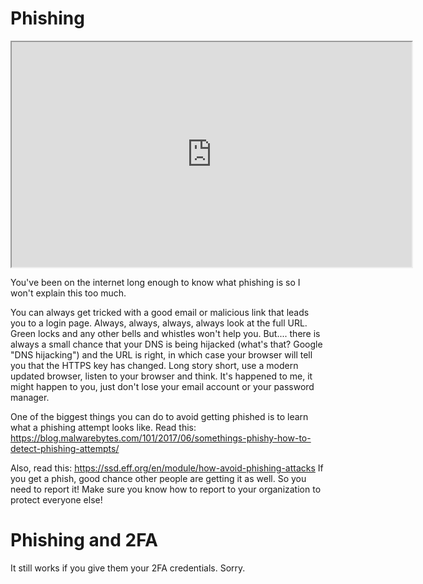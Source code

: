 # Phishing

<iframe allowfullscreen height="360" src="https://www.youtube.com/embed/Y50TBmqmUAs?wmode=opaque" width="640"></iframe>  

You've been on the internet long enough to know what phishing is so I
won't explain this too much.

You can always get tricked with a good email or malicious link that
leads you to a login page. Always, always, always, always look at the
full URL. Green locks and any other bells and whistles won't help you.
But.... there is always a small chance that your DNS is being hijacked
(what's that? Google "DNS hijacking") and the URL is right, in which
case your browser will tell you that the HTTPS key has changed. Long
story short, use a modern updated browser, listen to your browser and
think. It's happened to me, it might happen to you, just don't lose your
email account or your password manager.

One of the biggest things you can do to avoid getting phished is to
learn what a phishing attempt looks like. Read this: <a
href="https://blog.malwarebytes.com/101/2017/06/somethings-phishy-how-to-detect-phishing-attempts/"
rel="noopener"
target="_blank">https://blog.malwarebytes.com/101/2017/06/somethings-phishy-how-to-detect-phishing-attempts/</a>

Also, read this:
<a href="https://ssd.eff.org/en/module/how-avoid-phishing-attacks"
rel="noopener"
target="_blank">https://ssd.eff.org/en/module/how-avoid-phishing-attacks</a>
If you get a phish, good chance other people are getting it as well. So
you need to report it! Make sure you know how to report to your
organization to protect everyone else!

# Phishing and 2FA

It still works if you give them your 2FA credentials. Sorry.
